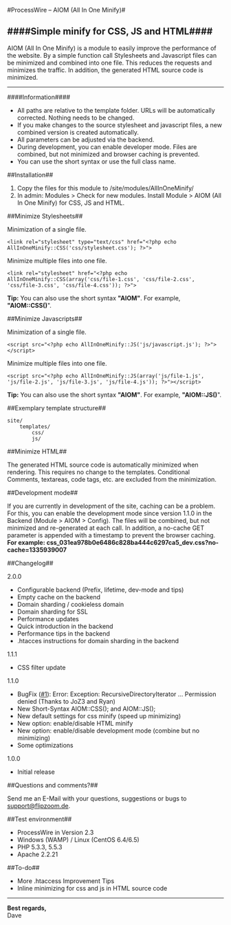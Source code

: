 #ProcessWire – AIOM (All In One Minify)#

####Simple minify for CSS, JS and HTML####
-----------------------------

AIOM (All In One Minify) is a module to easily improve the performance of the website. By a simple function call Stylesheets and Javascript files can be minimized and combined into one file. This reduces the requests and minimizes the traffic. In addition, the generated HTML source code is minimized.

- - - 

####Information####

* All paths are relative to the template folder. URLs will be automatically corrected. Nothing needs to be changed.
* If you make changes to the source stylesheet and javascript files, a new combined version is created automatically.
* All parameters can be adjusted via the backend.
* During development, you can enable developer mode. Files are combined, but not minimized and browser caching is prevented.
* You can use the short syntax or use the full class name.

##Installation##

1. Copy the files for this module to /site/modules/AllInOneMinify/
2. In admin: Modules > Check for new modules. Install Module > AIOM (All In One Minify) for CSS, JS and HTML.

##Minimize Stylesheets##

Minimization of a single file.

```html+php
<link rel="stylesheet" type="text/css" href="<?php echo AllInOneMinify::CSS('css/stylesheet.css'); ?>">
```

Minimize multiple files into one file.

```html+php
<link rel="stylesheet" href="<?php echo AllInOneMinify::CSS(array('css/file-1.css', 'css/file-2.css', 'css/file-3.css', 'css/file-4.css')); ?>">
```

**Tip:** You can also use the short syntax **"AIOM"**. For example, **"AIOM::CSS()**".

##Minimize Javascripts##

Minimization of a single file.

```html+php
<script src="<?php echo AllInOneMinify::JS('js/javascript.js'); ?>"></script>
```

Minimize multiple files into one file.

```html+php
<script src="<?php echo AllInOneMinify::JS(array('js/file-1.js', 'js/file-2.js', 'js/file-3.js', 'js/file-4.js')); ?>"></script>
```

**Tip:** You can also use the short syntax **"AIOM"**. For example, **"AIOM::JS()**".

##Exemplary template structure##

```/
site/
    templates/
        css/
        js/
```

##Minimize HTML##

The generated HTML source code is automatically minimized when rendering. This requires no change to the templates. Conditional Comments, textareas, code tags, etc. are excluded from the minimization.

##Development mode##

If you are currently in development of the site, caching can be a problem. For this, you can enable the development mode since version 1.1.0 in the Backend (Module > AIOM > Config). The files will be combined, but not minimized and re-generated at each call. In addition, a no-cache GET parameter is appended with a timestamp to prevent the browser caching.  
**For example: css_031ea978b0e6486c828ba444c6297ca5_dev.css?no-cache=1335939007**

##Changelog##

2.0.0

* Configurable backend (Prefix, lifetime, dev-mode and tips)
* Empty cache on the backend
* Domain sharding / cookieless domain
* Domain sharding for SSL
* Performance updates
* Quick introduction in the backend
* Performance tips in the backend
* .htacces instructions for domain sharding in the backend

1.1.1  

* CSS filter update

1.1.0  

* BugFix ([#1](https://github.com/FlipZoomMedia/ProcessWire-AIOM-All-In-One-Minify/issues/1)): Error: Exception: RecursiveDirectoryIterator ... Permission denied (Thanks to JoZ3 and Ryan)
* New Short-Syntax AIOM::CSS(); and AIOM::JS();
* New default settings for css minify (speed up minimizing)
* New option: enable/disable HTML minify
* New option: enable/disable development mode (combine but no minimizing)
* Some optimizations
 
1.0.0  
* Initial release

##Questions and comments?##

Send me an E-Mail with your questions, suggestions or bugs to support@flipzoom.de. 

##Test environment##

* ProcessWire in Version 2.3
* Windows (WAMP) / Linux (CentOS 6.4/6.5)
* PHP 5.3.3, 5.5.3
* Apache 2.2.21

##To-do##

* More .htaccess Improvement Tips
* Inline minimizing for css and js in HTML source code

- - - 

__Best regards,__  
Dave
